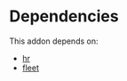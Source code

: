 # Dependencies

This addon depends on:

- [hr](https://github.com/bringout/oca-ocb-hr/tree/f98b49b539eee9e50a57b2cbab9546577b4c3681/odoo-bringout-oca-ocb-hr)
- [fleet](https://github.com/bringout/oca-ocb-vertical-industry/tree/ceb28cbd494cf78988dff69778c4e3c938a40f59/odoo-bringout-oca-ocb-fleet)
